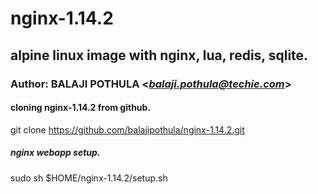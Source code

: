# nginx-1.14.2
## alpine linux image with nginx, lua, redis, sqlite.
### Author: BALAJI POTHULA <*balaji.pothula@techie.com*>

#### cloning nginx-1.14.2 from github.
git clone https://github.com/balajipothula/nginx-1.14.2.git

##### nginx webapp setup.
sudo sh $HOME/nginx-1.14.2/setup.sh
